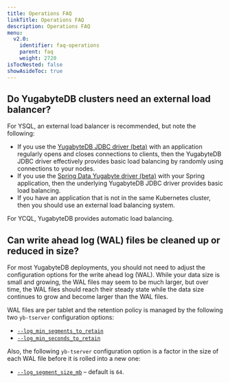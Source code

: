 ```yaml
---
title: Operations FAQ
linkTitle: Operations FAQ
description: Operations FAQ
menu:
  v2.0:
    identifier: faq-operations
    parent: faq
    weight: 2720
isTocNested: false
showAsideToc: true
---
```


## Do YugabyteDB clusters need an external load balancer?

For YSQL, an external load balancer is recommended, but note the following:

- If you use the [YugabyteDB JDBC driver (beta)](../../reference/drivers/yugabytedb-jdbc-driver) with an application regularly opens and closes connections to clients, then the YugabyteDB JDBC driver effectively provides basic load balancing by randomly using connections to your nodes.
- If you use the [Spring Data Yugabyte driver (beta)](../../reference/drivers/spring-data-yugabytedb) with your Spring application, then the underlying YugabyteDB JDBC driver provides basic load balancing.
- If you have an application that is not in the same Kubernetes cluster, then you should use an external load balancing system.

For YCQL, YugabyteDB provides automatic load balancing.

## Can write ahead log (WAL) files be cleaned up or reduced in size?

For most YugabyteDB deployments, you should not need to adjust the configuration options for the write ahead log (WAL). While your data size is small and growing, the WAL files may seem to be much larger, but over time, the WAL files should reach their steady state while the data size continues to grow and become larger than the WAL files.

WAL files are per tablet and the retention policy is managed by the following two `yb-tserver` configuration options:

- [`--log_min_segments_to_retain`](../../reference/configuration/yb-tserver/#log-min-segments-to-retain)
- [`--log_min_seconds_to_retain`](../../reference/configuration/yb-tserver/#log-min-seconds-to-retain)

Also, the following `yb-tserver` configuration option is a factor in the size of each WAL file before it is rolled into a new one:

- [`--log_segment_size_mb`](../../reference/configuration/yb-tserver/#log-segment-size-mb) – default is `64`.

